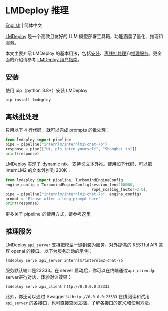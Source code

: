 # LMDeploy 推理

[English](lmdeploy.md) | 简体中文

[LMDeploy](https://github.com/InternLM/lmdeploy) 是一个高效且友好的 LLM 模型部署工具箱，功能涵盖了量化、推理和服务。

本文主要介绍 LMDeploy 的基本用法，包括[安装](#安装)、[离线批处理](#离线批处理)和[推理服务](#推理服务)。更全面的介绍请参考 [LMDeploy 用户指南](https://lmdeploy.readthedocs.io/zh-cn/latest/)。


## 安装

使用 pip（python 3.8+）安装 LMDeploy

```shell
pip install lmdeploy
```

## 离线批处理

只用以下 4 行代码，就可以完成 prompts 的批处理：

```python
from lmdeploy import pipeline
pipe = pipeline("internlm/internlm2-chat-7b")
response = pipe(["Hi, pls intro yourself", "Shanghai is"])
print(response)
```

LMDeploy 实现了 dynamic ntk，支持长文本外推。使用如下代码，可以把 InternLM2 的文本外推到 200K：
```python
from lmdeploy import pipeline, TurbomindEngineConfig
engine_config = TurbomindEngineConfig(session_len=200000,
                                      rope_scaling_factor=2.0),
pipe = pipeline("internlm/internlm2-chat-7b", engine_config)
prompt = 'Please offer a long prompt here'
print(response)
```

更多关于 pipeline 的使用方式，请参考[这里](https://lmdeploy.readthedocs.io/zh-cn/latest/inference/pipeline.html)

## 推理服务

LMDeploy `api_server` 支持把模型一键封装为服务，对外提供的 RESTful API 兼容 openai 的接口。以下为服务启动的示例：

```shell
lmdeploy serve api_server internlm/internlm2-chat-7b
```

服务默认端口是23333。在 server 启动后，你可以在终端通过`api_client`与server进行对话，体验对话效果：

```shell
lmdeploy serve api_client http://0.0.0.0:23333
```

此外，你还可以通过 Swagger UI `http://0.0.0.0:23333` 在线阅读和试用 `api_server` 的各接口，也可直接查阅[文档](https://lmdeploy.readthedocs.io/zh-cn/latest/serving/restful_api.html)，了解各接口的定义和使用方法。
